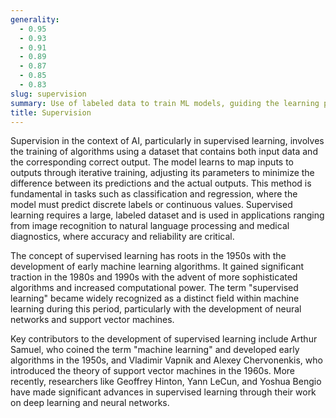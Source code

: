 ```yaml
---
generality:
  - 0.95
  - 0.93
  - 0.91
  - 0.89
  - 0.87
  - 0.85
  - 0.83
slug: supervision
summary: Use of labeled data to train ML models, guiding the learning process by providing input-output pairs.
title: Supervision
---
```


Supervision in the context of AI, particularly in supervised learning, involves the training of algorithms using a dataset that contains both input data and the corresponding correct output. The model learns to map inputs to outputs through iterative training, adjusting its parameters to minimize the difference between its predictions and the actual outputs. This method is fundamental in tasks such as classification and regression, where the model must predict discrete labels or continuous values. Supervised learning requires a large, labeled dataset and is used in applications ranging from image recognition to natural language processing and medical diagnostics, where accuracy and reliability are critical.

The concept of supervised learning has roots in the 1950s with the development of early machine learning algorithms. It gained significant traction in the 1980s and 1990s with the advent of more sophisticated algorithms and increased computational power. The term "supervised learning" became widely recognized as a distinct field within machine learning during this period, particularly with the development of neural networks and support vector machines.

Key contributors to the development of supervised learning include Arthur Samuel, who coined the term "machine learning" and developed early algorithms in the 1950s, and Vladimir Vapnik and Alexey Chervonenkis, who introduced the theory of support vector machines in the 1960s. More recently, researchers like Geoffrey Hinton, Yann LeCun, and Yoshua Bengio have made significant advances in supervised learning through their work on deep learning and neural networks.
